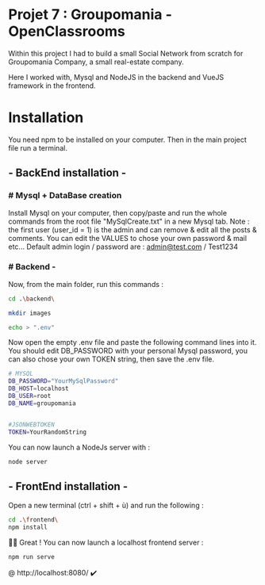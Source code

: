 
# Projet 7 : Groupomania - OpenClassrooms

Within this project I had to build a small Social Network from scratch for Groupomania Company, a small real-estate company.

Here I worked with, Mysql and NodeJS in the backend and VueJS framework in the frontend.







# Installation
You need npm to be installed on your computer. Then in the main project file run a terminal.

## - BackEnd installation -

### # Mysql + DataBase creation 
Install Mysql on your computer, then copy/paste and run the whole commands from the root file "MySqlCreate.txt" in a new Mysql tab.
Note : the first user (user_id = 1) is the admin and can remove & edit all the posts & comments.
You can edit the VALUES to chose your own password & mail etc... 
Default admin login / password are : admin@test.com  / Test1234 

### # Backend -
Now, from the main folder, run this commands :

```bash
cd .\backend\

mkdir images

echo > ".env"

```
Now open the empty .env file and paste the following command lines into it. You should edit DB_PASSWORD with your personal Mysql password, you can also chose your own TOKEN string, then save the .env file.
```bash 
# MYSQL
DB_PASSWORD="YourMySqlPassword"
DB_HOST=localhost
DB_USER=root
DB_NAME=groupomania


#JSONWEBTOKEN
TOKEN=YourRandomString
```
You can now launch a NodeJs server with :
```bash
node server
```
## - FrontEnd installation -
Open a new terminal (ctrl + shift + ù) and run the following :
```bash
cd .\frontend\
npm install
```
🥳🎉 Great ! You can now launch a localhost frontend server :
```bash
npm run serve
```
@ 
 http://localhost:8080/  ✔️

